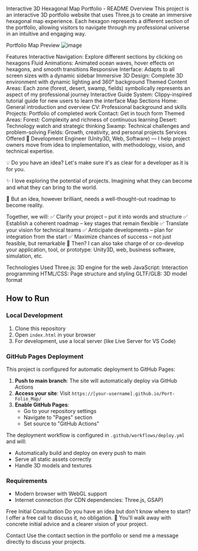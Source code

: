 Interactive 3D Hexagonal Map Portfolio - README
Overview
This project is an interactive 3D portfolio website that uses Three.js to create an immersive hexagonal map experience. Each hexagon represents a different section of the portfolio, allowing visitors to navigate through my professional universe in an intuitive and engaging way.

Portfolio Map Preview
![image](https://github.com/user-attachments/assets/e224a4b4-b69e-462c-85dc-e3852a691daf)

Features
Interactive Navigation: Explore different sections by clicking on hexagons
Fluid Animations: Animated ocean waves, hover effects on hexagons, and smooth transitions
Responsive Interface: Adapts to all screen sizes with a dynamic sidebar
Immersive 3D Design: Complete 3D environment with dynamic lighting and 360° background
Themed Content Areas: Each zone (forest, desert, swamp, fields) symbolically represents an aspect of my professional journey
Interactive Guide System: Clippy-inspired tutorial guide for new users to learn the interface
Map Sections
Home: General introduction and overview
CV: Professional background and skills
Projects: Portfolio of completed work
Contact: Get in touch form
Themed Areas:
Forest: Complexity and richness of continuous learning
Desert: Technology watch and strategic thinking
Swamp: Technical challenges and problem-solving
Fields: Growth, creativity, and personal projects
Services Offered
👋 Development Engineer (Unity3D, Web, Software) — I help project owners move from idea to implementation, with methodology, vision, and technical expertise.

💡 Do you have an idea? Let's make sure it's as clear for a developer as it is for you.

✨ I love exploring the potential of projects. Imagining what they can become and what they can bring to the world.

📌 But an idea, however brilliant, needs a well-thought-out roadmap to become reality.

Together, we will:
✅ Clarify your project – put it into words and structure
✅ Establish a coherent roadmap – key stages that remain flexible
✅ Translate your vision for technical teams
✅ Anticipate developments – plan for integration from the start
✅ Maximize chances of success – not just feasible, but remarkable
🎯 Then? I can also take charge of or co-develop your application, tool, or prototype: Unity3D, web, business software, simulation, etc.

Technologies Used
Three.js: 3D engine for the web
JavaScript: Interaction programming
HTML/CSS: Page structure and styling
GLTF/GLB: 3D model format

## How to Run

### Local Development
1. Clone this repository
2. Open `index.html` in your browser
3. For development, use a local server (like Live Server for VS Code)

### GitHub Pages Deployment
This project is configured for automatic deployment to GitHub Pages:

1. **Push to main branch**: The site will automatically deploy via GitHub Actions
2. **Access your site**: Visit `https://[your-username].github.io/Port-Folio_Map/`
3. **Enable GitHub Pages**:
   - Go to your repository settings
   - Navigate to "Pages" section
   - Set source to "GitHub Actions"

The deployment workflow is configured in `.github/workflows/deploy.yml` and will:
- Automatically build and deploy on every push to main
- Serve all static assets correctly
- Handle 3D models and textures

### Requirements
- Modern browser with WebGL support
- Internet connection (for CDN dependencies: Three.js, GSAP)

Free Initial Consultation
Do you have an idea but don't know where to start? I offer a free call to discuss it, no obligation. 🎁 You'll walk away with concrete initial advice and a clearer vision of your project.

Contact
Use the contact section in the portfolio or send me a message directly to discuss your projects.
